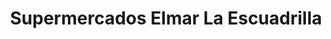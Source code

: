 ---
title: "Supermercados Elmar La Escuadrilla"
url: /zona-2-mixco/supermercados-elmar-la-escuadrilla/
shop: Supermarkt
---